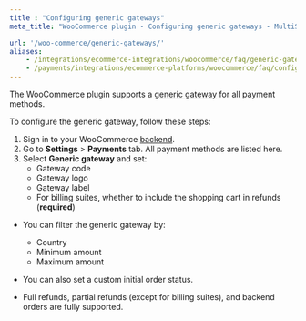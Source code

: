 ```yaml
---
title : "Configuring generic gateways"
meta_title: "WooCommerce plugin - Configuring generic gateways - MultiSafepay Docs"

url: '/woo-commerce/generic-gateways/'
aliases:
    - /integrations/ecommerce-integrations/woocommerce/faq/generic-gateways/
    - /payments/integrations/ecommerce-platforms/woocommerce/faq/configuring-generic-gateways/
---
```

The WooCommerce plugin supports a [generic gateway](/faq/general/generic-gateways/) for all payment methods. 

To configure the generic gateway, follow these steps:

1. Sign in to your WooCommerce [backend](/getting-started/glossary/#backend).
2. Go to **Settings** > **Payments** tab. All payment methods are listed here.
3. Select **Generic gateway** and set:
   * Gateway code
   * Gateway logo
   * Gateway label
   * For billing suites, whether to include the shopping cart in refunds (**required**)

- You can filter the generic gateway by:
  - Country
  - Minimum amount
  - Maximum amount

- You can also set a custom initial order status.

- Full refunds, partial refunds (except for billing suites), and backend orders are fully supported.
